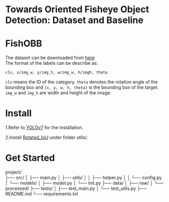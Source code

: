 Towards Oriented Fisheye Object Detection: Dataset and Baseline
===

FishOBB
===
The dataset can be downloaded from [here](https://pan.baidu.com/s/1NaTZuoIslkxCGQQTKQsQRA?pwd=yndg)<br>
The format of the labels can be describe as: <br>
```
cls, x/img_w, y/img_h, w/img_w, h/imgh, theta
```
`cls` means the ID of the category. `theta` denotes the rotation angle of the bounding box and `[x, y, w, h, theta]` is the bounding box of the target. `img_w` and `img_h` are width and height of the image.

Install
===
1.Refer to [YOLOv7](https://github.com/WongKinYiu/yolov7) for the installation.

2.Install [Rotated_IoU](https://github.com/lilanxiao/Rotated_IoU) under folder utils/.

Get Started
===
project/  <br>
├── src/
│ ├── main.py
│ ├── utils/
│ │ ├── helper.py
│ │ └── config.py
│ └── models/
│ ├── model.py
│ └── init.py
├── data/
│ ├── raw/
│ └── processed/
├── tests/
│ ├── test_main.py
│ └── test_utils.py
├── README.md
└── requirements.txt
